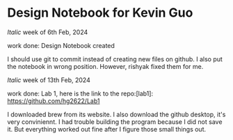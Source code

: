 # Design Notebook for Kevin Guo



*Italic* week of 6th Feb, 2024

work done: Design Notebook created

I should use git to commit instead of creating new files on github. I also put the notebook in wrong position. However, rishyak fixed them for me.



*Italic* week of 13th Feb, 2024

work done: Lab 1, here is the link to the repo:[lab1]: https://github.com/hg2622/Lab1

I downloaded brew from its website. I also download the github desktop, it's very conviniennt. I had trouble building the program because I did not save it. But everything worked out fine after I figure those small things out.
